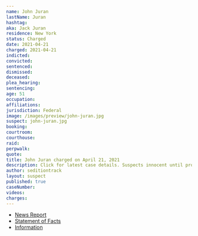 ```yaml
---
name: John Juran
lastName: Juran
hashtag:
aka: Jack Juran
residence: New York
status: Charged
date: 2021-04-21
charged: 2021-04-21
indicted:
convicted:
sentenced:
dismissed:
deceased:
plea_hearing:
sentencing:
age: 51
occupation:
affiliations:
jurisdiction: Federal
image: /images/preview/john-juran.jpg
suspect: john-juran.jpg
booking:
courtroom:
courthouse:
raid:
perpwalk:
quote:
title: John Juran charged on April 21, 2021
description: Click for latest case details. Suspects innocent until proven guilty.
author: seditiontrack
layout: suspect
published: true
caseNumber:
videos:
charges:
---
```

- [News Report](https://lawandcrime.com/u-s-capitol-siege/feds-arrest-new-york-man-seen-wearing-trump-2020-cowboy-hat-during-u-s-capitol-breach/)
- [Statement of Facts](https://www.justice.gov/usao-dc/case-multi-defendant/file/1395351/download)
- [Information](https://www.justice.gov/usao-dc/case-multi-defendant/file/1410416/download)
